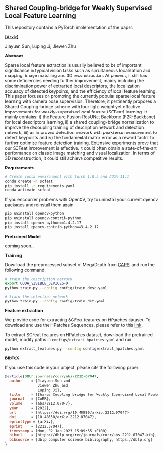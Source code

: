 ## Shared Coupling-bridge for Weakly Supervised Local Feature Learning

This repository contains a PyTorch implementation of the paper:

<!-- [*Shared Coupling-bridge for Weakly Supervised Local Feature Learning*](https://sunjiayuanro.github.io/SCFeat/) -->
<!-- [[Project page]](https://sunjiayuanro.github.io/SCFeat/) -->
[[Arxiv]](https://arxiv.org/abs/2212.07047)

<!-- [Jiayuan Sun](),  -->
<!-- [Luping Ji](), -->
<!-- [Jiewen Zhu]()  -->
Jiayuan Sun,
Luping Ji,
Jiewen Zhu

<!-- TMM -->

**Abstract**

Sparse local feature extraction is usually believed to be of important significance in typical vision tasks such as simultaneous localization and mapping, image matching and 3D reconstruction. At present, it still has some deficiencies needing further improvement, mainly including the discrimination power of extracted local descriptors, the localization accuracy of detected keypoints, and the efficiency of local feature learning. This paper focuses on promoting the currently popular sparse local feature learning with camera pose supervision. Therefore, it pertinently proposes a Shared Coupling-bridge scheme with four light-weight yet effective improvements for weakly-supervised local feature (SCFeat) learning. It mainly contains: i) the Feature-Fusion-ResUNet Backbone (F2R-Backbone) for local descriptors learning, ii) a shared coupling-bridge normalization to improve the decoupling training of description network and detection network, iii) an improved detection network with peakiness measurement to detect keypoints and iv) the fundamental matrix error as a reward factor to further optimize feature detection training. Extensive experiments prove that our SCFeat improvement is effective. It could often obtain a state-of-the-art performance on classic image matching and visual localization. In terms of 3D reconstruction, it could still achieve competitive results.


**Requirements**

```bash
# Create conda environment with torch 1.8.2 and CUDA 11.1
conda create -n scfeat
pip install -r requirements.yaml
conda activate scfeat
```
If you encounter problems with OpenCV, try to uninstall your current opencv packages and reinstall them again
```bash
pip uninstall opencv-python
pip uninstall opencv-contrib-python
pip install opencv-python==3.4.2.17
pip install opencv-contrib-python==3.4.2.17
```

**Pretrained Model**

<!-- Pretrained model can be downloaded using this google drive [link]() -->
coming soon...

**Training**

Download the preprocessed subset of MegaDepth from [CAPS](https://github.com/qianqianwang68/caps), and run the following command: 

```bash
# train the description network
export CUDA_VISIBLE_DEVICES=0
python train.py --config config/train_desc.yaml
```

```bash
# train the detection network
python train.py --config config/train_det.yaml
```

**Feature extraction**

We provide code for extracting SCFeat features on HPatches dataset.
To download and use the HPatches Sequences, please refer to this [link](https://github.com/mihaidusmanu/d2-net/tree/master/hpatches_sequences).

To extract SCFeat features on HPatches dataset, download the pretrained model, modify paths in ```configs/extract_hpatches.yaml``` and run
```bash
python extract_features.py --config config/extract_hpatches.yaml
```

**BibTeX**

If you use this code in your project, please cite the following paper:
```bibtex
@article{DBLP:journals/corr/abs-2212-07047,
  author    = {Jiayuan Sun and
               Jiewen Zhu and
               Luping Ji},
  title     = {Shared Coupling-bridge for Weakly Supervised Local Feature Learning},
  journal   = {CoRR},
  volume    = {abs/2212.07047},
  year      = {2022},
  url       = {https://doi.org/10.48550/arXiv.2212.07047},
  doi       = {10.48550/arXiv.2212.07047},
  eprinttype = {arXiv},
  eprint    = {2212.07047},
  timestamp = {Mon, 02 Jan 2023 15:09:55 +0100},
  biburl    = {https://dblp.org/rec/journals/corr/abs-2212-07047.bib},
  bibsource = {dblp computer science bibliography, https://dblp.org}
}
```

